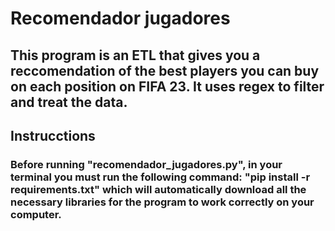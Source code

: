 # Recomendador jugadores
## This program is an ETL that gives you a reccomendation of the best players you can buy on each position on FIFA 23. It uses regex to filter and treat the data.
## Instrucctions
###  Before running "recomendador_jugadores.py", in your terminal you must run the following command: "pip install -r requirements.txt" which will automatically download all the necessary libraries for the program to work correctly on your computer.

